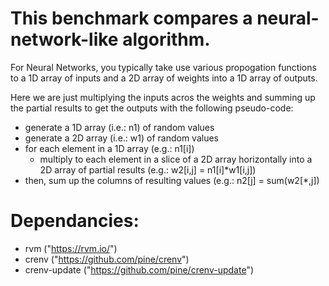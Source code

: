 # This benchmark compares a neural-network-like algorithm. 

For Neural Networks, you typically take use various propogation functions to a 1D array of inputs and a 2D array of weights into a 1D array of outputs.

Here we are just multiplying the inputs acros the weights and summing up the partial results to get the outputs with the following pseudo-code:
   
   * generate a 1D array (i.e.: n1) of random values
   * generate a 2D array (i.e.: w1) of random values
   * for each element in a 1D array (e.g.: n1[i])
     - multiply to each element in a slice of a 2D array horizontally into a 2D array of partial results (e.g.: w2[i,j] = n1[i]*w1[i,j])
   * then, sum up the columns of resulting values (e.g.: n2[j] = sum(w2[*,j]) 

# Dependancies:
 * rvm ("https://rvm.io/")
 * crenv ("https://github.com/pine/crenv")
 * crenv-update ("https://github.com/pine/crenv-update")
 